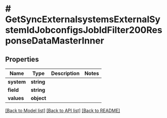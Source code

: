 # # GetSyncExternalsystemsExternalSystemIdJobconfigsJobIdFilter200ResponseDataMasterInner

## Properties

Name | Type | Description | Notes
------------ | ------------- | ------------- | -------------
**system** | **string** |  |
**field** | **string** |  |
**values** | **object** |  |

[[Back to Model list]](../../README.md#models) [[Back to API list]](../../README.md#endpoints) [[Back to README]](../../README.md)
